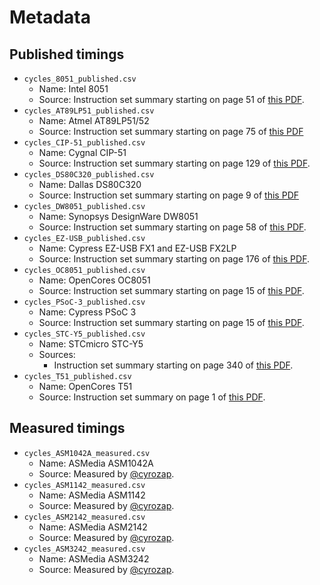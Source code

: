 # Metadata


## Published timings

- `cycles_8051_published.csv`
  - Name: Intel 8051
  - Source: Instruction set summary starting on page 51 of [this PDF][8051-manual].
- `cycles_AT89LP51_published.csv`
  - Name: Atmel AT89LP51/52
  - Source: Instruction set summary starting on page 75 of [this PDF][at89]
- `cycles_CIP-51_published.csv`
  - Name: Cygnal CIP-51
  - Source: Instruction set summary starting on page 129 of [this PDF][C8051F12x-13x].
- `cycles_DS80C320_published.csv`
  - Name: Dallas DS80C320
  - Source: Instruction set summary starting on page 9 of [this PDF][DS80C320]
- `cycles_DW8051_published.csv`
  - Name: Synopsys DesignWare DW8051
  - Source: Instruction set summary starting on page 58 of [this PDF][DW8051_databook.pdf].
- `cycles_EZ-USB_published.csv`
  - Name: Cypress EZ-USB FX1 and EZ-USB FX2LP
  - Source: Instruction set summary starting on page 176 of [this PDF][ez-usb].
- `cycles_OC8051_published.csv`
  - Name: OpenCores OC8051
  - Source: Instruction set summary starting on page 15 of [this PDF][oc8051].
- `cycles_PSoC-3_published.csv`
  - Name: Cypress PSoC 3
  - Source: Instruction set summary starting on page 15 of [this PDF][psoc3].
- `cycles_STC-Y5_published.csv`
  - Name: STCmicro STC-Y5
  - Sources:
    - Instruction set summary starting on page 340 of [this PDF][STC15F2K60S2-en.pdf].
- `cycles_T51_published.csv`
  - Name: OpenCores T51
  - Source: Instruction set summary on page 1 of [this PDF][t51].


## Measured timings

- `cycles_ASM1042A_measured.csv`
  - Name: ASMedia ASM1042A
  - Source: Measured by [@cyrozap][cyrozap].
- `cycles_ASM1142_measured.csv`
  - Name: ASMedia ASM1142
  - Source: Measured by [@cyrozap][cyrozap].
- `cycles_ASM2142_measured.csv`
  - Name: ASMedia ASM2142
  - Source: Measured by [@cyrozap][cyrozap].
- `cycles_ASM3242_measured.csv`
  - Name: ASMedia ASM3242
  - Source: Measured by [@cyrozap][cyrozap].


[8051-manual]: https://web.archive.org/web/20220703014723if_/http://datasheets.chipdb.org/Intel/MCS51/MANUALS/27238302.PDF
[at89]: https://web.archive.org/web/20220520025001if_/https://ww1.microchip.com/downloads/en/DeviceDoc/doc3709.pdf
[C8051F12x-13x]: https://web.archive.org/web/20240921211234if_/https://www.silabs.com/documents/public/data-sheets/C8051F12x-13x.pdf
[DS80C320]: https://web.archive.org/web/20240706053227if_/https://www.analog.com/media/en/technical-documentation/data-sheets/DS80C320-DS80C323.pdf
[DW8051_databook.pdf]: https://web.archive.org/web/20221121112813if_/https://courses.cs.washington.edu/courses/cse477/02sp/docs/DW8051_databook.pdf
[ez-usb]: https://web.archive.org/web/20221121123349if_/https://www.infineon.com/dgdl/Infineon-EZ-USB_TECHNICAL_REFERENCE_MANUAL-AdditionalTechnicalInformation-v08_00-EN.pdf?fileId=8ac78c8c7d0d8da4017d0f9093657d61
[oc8051]: https://github.com/freecores/8051/raw/f1a1ce31640c3e5c67935b649235e644462365a5/doc/pdf/oc8051_spec.pdf
[psoc3]: https://web.archive.org/web/20221118061815if_/https://www.infineon.com/dgdl/Infineon-PSoC_3_CY8C38_Programmable_System-on-Chip-DataSheet-v34_00-EN.pdf?fileId=8ac78c8c7d0d8da4017d0ec70ebd3dce
[STC15F2K60S2-en.pdf]: https://web.archive.org/web/20200305112930/http://stcmicro.com/datasheet/STC15F2K60S2-en.pdf
[t51]: https://github.com/freecores/t51/raw/bb9b9af140492edc2972baba51317dea6d079c17/doc/Instruction%20Set.pdf
[cyrozap]: https://github.com/cyrozap
